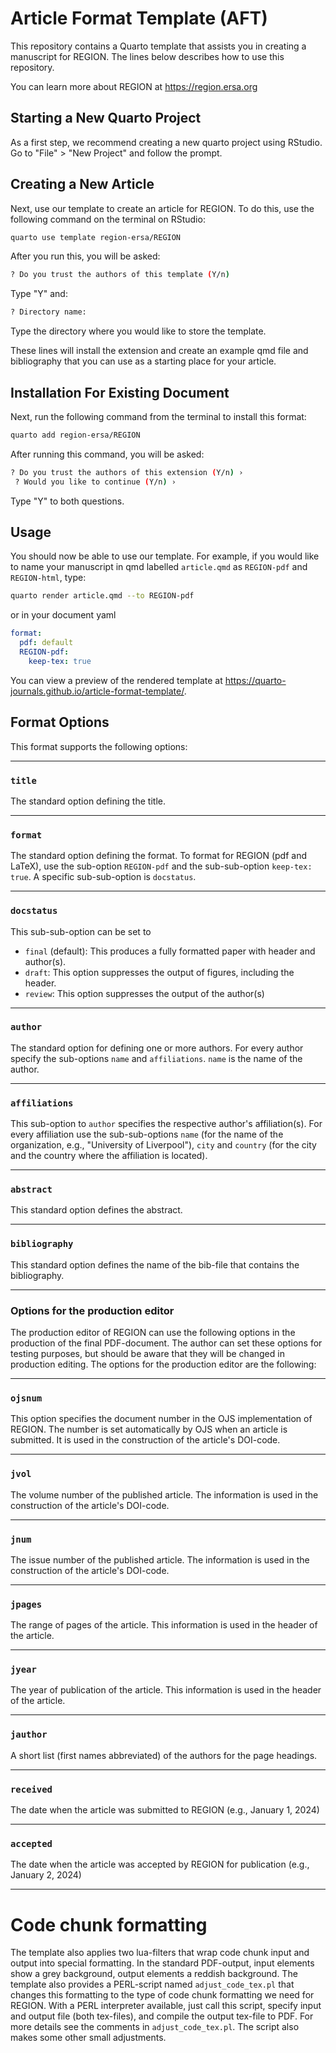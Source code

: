 # Article Format Template (AFT)

This repository contains a Quarto template that assists you in creating a manuscript for
REGION. The lines below describes how to use this repository. 

You can learn more about REGION at <https://region.ersa.org>

## Starting a New Quarto Project

As a first step, we recommend creating a new quarto project using RStudio. Go to "File" > "New Project" and follow the prompt.

## Creating a New Article

Next, use our template to create an article for REGION. To do
this, use the following command on the terminal on RStudio:

``` bash
quarto use template region-ersa/REGION
```
After you run this, you will be asked:

``` bash
? Do you trust the authors of this template (Y/n)
```
Type "Y" and:

``` bash
? Directory name:
```
Type the directory where you would like to store the template.

These lines will install the extension and create an example qmd file and
bibliography that you can use as a starting place for your article.

## Installation For Existing Document

Next, run the following command from the terminal to install this format:

``` bash
quarto add region-ersa/REGION
```
After running this command, you will be asked:

``` bash
? Do you trust the authors of this extension (Y/n) ›
 ? Would you like to continue (Y/n) ›
```

Type "Y" to both questions.

## Usage

You should now be able to use our template. For example, if you would like to name your manuscript in qmd labelled `article.qmd` as `REGION-pdf` and
`REGION-html`, type:

``` bash
quarto render article.qmd --to REGION-pdf
```

or in your document yaml

``` yaml
format:
  pdf: default
  REGION-pdf:
    keep-tex: true    
```

You can view a preview of the rendered template at
<https://quarto-journals.github.io/article-format-template/>.

## Format Options

This format supports the following options:

------------------------------------------------------------------------

### `title`

The standard option defining the title.

------------------------------------------------------------------------

### `format`

The standard option defining the format. To format for REGION (pdf and
LaTeX), use the sub-option `REGION-pdf` and the sub-sub-option
`keep-tex: true`. A specific sub-sub-option is `docstatus`.

------------------------------------------------------------------------

### `docstatus`

This sub-sub-option can be set to

-   `final` (default): This produces a fully formatted paper with header
    and author(s).
-   `draft`: This option suppresses the output of figures, including the
    header.
-   `review`: This option suppresses the output of the author(s)

------------------------------------------------------------------------

### `author`

The standard option for defining one or more authors. For every author
specify the sub-options `name` and `affiliations`. `name` is the name of
the author.

------------------------------------------------------------------------

### `affiliations`

This sub-option to `author` specifies the respective author's
affiliation(s). For every affiliation use the sub-sub-options `name`
(for the name of the organization, e.g., "University of Liverpool"),
`city` and `country` (for the city and the country where the affiliation
is located).

------------------------------------------------------------------------

### `abstract`

This standard option defines the abstract.

------------------------------------------------------------------------

### `bibliography`

This standard option defines the name of the bib-file that contains the
bibliography.

------------------------------------------------------------------------

### Options for the production editor

The production editor of REGION can use the following options in the
production of the final PDF-document. The author can set these options
for testing purposes, but should be aware that they will be changed in
production editing. The options for the production editor are the following:

------------------------------------------------------------------------

### `ojsnum`

This option specifies the document number in the OJS implementation of
REGION. The number is set automatically by OJS when an article is
submitted. It is used in the construction of the article's DOI-code.

------------------------------------------------------------------------

### `jvol`

The volume number of the published article. The information is used in
the construction of the article's DOI-code.

------------------------------------------------------------------------

### `jnum`

The issue number of the published article. The information is used in
the construction of the article's DOI-code.

------------------------------------------------------------------------

### `jpages`

The range of pages of the article. This information is used in the
header of the article.

------------------------------------------------------------------------

### `jyear`

The year of publication of the article. This information is used in the
header of the article.

------------------------------------------------------------------------

### `jauthor`

A short list (first names abbreviated) of the authors for the page
headings.

------------------------------------------------------------------------

### `received`

The date when the article was submitted to REGION (e.g., January 1,
2024)

------------------------------------------------------------------------

### `accepted`

The date when the article was accepted by REGION for publication (e.g.,
January 2, 2024)

------------------------------------------------------------------------

# Code chunk formatting

The template also applies two lua-filters that wrap code chunk input and 
output into special formatting. In the standard PDF-output, input elements
show a grey background, output elements a reddish background. The template
also provides a PERL-script named `adjust_code_tex.pl` that changes this
formatting to the type of code chunk formatting we need for REGION. With
a PERL interpreter available, just call this script, specify input and 
output file (both tex-files), and compile the output tex-file to PDF. For
more details see the comments in `adjust_code_tex.pl`. The script also 
makes some other small adjustments.